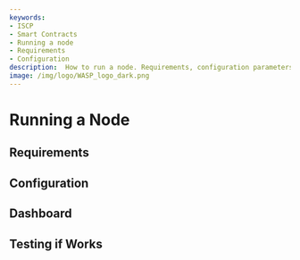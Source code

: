 ```yaml
---
keywords:
- ISCP
- Smart Contracts
- Running a node
- Requirements
- Configuration
description:  How to run a node. Requirements, configuration parameters, dashboard configuration and tests. 
image: /img/logo/WASP_logo_dark.png
---
```


# Running a Node

## Requirements

## Configuration

## Dashboard

## Testing if Works
